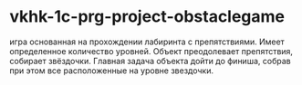 # vkhk-1c-prg-project-obstaclegame
игра основанная на прохождении лабиринта с препятствиями. 
Имеет определенное количество уровней. 
Объект преодолевает препятствия, собирает звёздочки. 
Главная задача объекта дойти до финиша, собрав  при этом все расположенные на уровне звездочки. 

